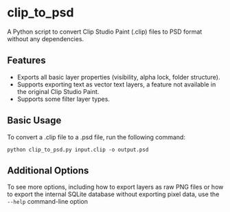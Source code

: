 
# clip_to_psd

A Python script to convert Clip Studio Paint (.clip) files to PSD format without any dependencies.

## Features

- Exports all basic layer properties (visibility, alpha lock, folder structure).
- Supports exporting text as vector text layers, a feature not available in the original Clip Studio Paint.
- Supports some filter layer types.

## Basic Usage

To convert a .clip file to a .psd file, run the following command:

`python clip_to_psd.py input.clip -o output.psd`

## Additional Options

To see more options, including how to export layers as raw PNG files or how to export the internal SQLite database without exporting pixel data, use the `--help` command-line option
